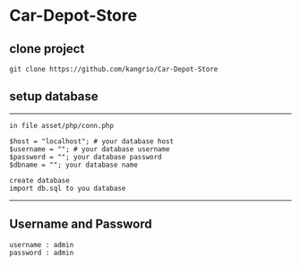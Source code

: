 ﻿
# Car-Depot-Store

## clone project
```
git clone https://github.com/kangrio/Car-Depot-Store
```
## setup database
***

```
in file asset/php/conn.php

$host = "localhost"; # your database host
$username = ""; # your database username
$password = ""; your database password
$dbname = ""; your database name

create database
import db.sql to you database

```
***

## Username and Password
```
username : admin
password : admin
```
